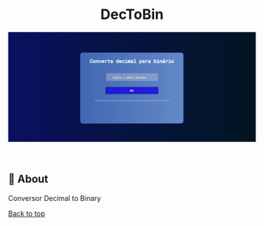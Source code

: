 
<h1 align="center">DecToBin</h1>


<p align="center">
  <img src="/back.png">
</p>

<br>

## :dart: About ##

Conversor Decimal to Binary


<a href="#top">Back to top</a>

